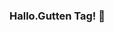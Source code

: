 ### Hallo.Gutten Tag! 👋

<!--
**ayushkathpalia/ayushkathpalia** is a ✨ _special_ ✨ repository because its `README.md` (this file) appears on your GitHub profile.

Here are some ideas to get you started:

- 🔭 I’m currently working on Python Projects.
- 🌱 I’m currently learning many new Skills.
- 👯 I’m looking to collaborate on Python Projects
- 📫 How to reach me  insta: kathpalia.ayush  email:ayushkathpalia97@gmail.com
- 😄 Pronouns: He/His
- ⚡ Fun fact: I try to keep my WorkDesk clean. ;p
-->



